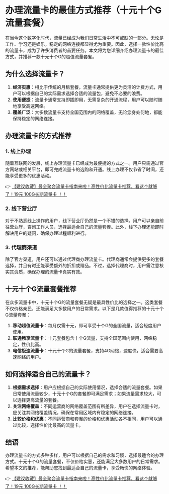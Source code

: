 # 办理流量卡的最佳方式推荐（十元十个G流量套餐）

在当今这个数字化时代，流量已经成为我们日常生活中不可或缺的一部分。无论是工作、学习还是娱乐，稳定的网络连接都显得尤为重要。因此，选择一款性价比高的流量卡，成为了许多消费者的首要任务。本文将为您详细介绍办理流量卡的最佳方式，并推荐一款十元十个G的超值流量套餐。

## 为什么选择流量卡？

1. **经济实惠**：相比于传统的月租套餐，流量卡通常提供更为灵活的计费方式，用户可以根据自己的实际需求选择合适的流量包，避免不必要的浪费。
2. **使用便捷**：流量卡通常支持即插即用，无需复杂的开通流程，用户可以随时随地享受高速网络。
3. **覆盖广泛**：大多数流量卡支持全国范围内的网络覆盖，无论您身处何地，都能保持稳定的网络连接。

## 办理流量卡的方式推荐

### 1. 线上办理
随着互联网的发展，线上办理流量卡已经成为最便捷的方式之一。用户只需通过官方网站或相关平台，即可完成流量卡的选购和开通。线上办理不仅节省了时间，还能享受更多的优惠活动。

👉 [【建议收藏】最全聚合流量卡指南来啦！高性价比流量卡推荐，看这个就够了！19元 100G长期流量卡 ！！](https://bit.ly/Liuliangka)

### 2. 线下营业厅
对于不熟悉线上操作的用户，线下营业厅仍然是一个不错的选择。用户可以亲自前往营业厅，咨询工作人员，选择最适合自己的流量套餐。此外，线下办理还能即时解决用户的疑问，确保办理过程顺利进行。

### 3. 代理商渠道
除了官方渠道，用户还可以通过代理商办理流量卡。代理商通常会提供更多的套餐选择，并且有时还能享受额外的折扣或赠品。不过，选择代理商时，用户需注意核实其资质，确保办理的流量卡真实有效。

## 十元十个G流量套餐推荐

在众多流量卡中，十元十个G的流量套餐无疑是最具性价比的选择之一。这类套餐不仅价格亲民，还能满足大多数用户的日常需求。以下是几款值得推荐的十元十个G流量套餐：

1. **移动超值流量卡**：每月仅需十元，即可享受十个G的全国流量，适合轻度用户使用。
2. **联通畅享流量卡**：十元套餐包含十个G流量，支持全国范围内使用，网络稳定，性价比高。
3. **电信极速流量卡**：十元十个G的流量套餐，支持4G网络，速度快，适合需要高速网络的用户。

## 如何选择适合自己的流量卡？

1. **根据需求选择**：用户应根据自己的实际使用情况，选择合适的流量套餐。如果日常使用流量较少，十元十个G的套餐即可满足需求；如果流量需求较大，可以选择更高流量的套餐。
2. **关注网络覆盖**：不同运营商的网络覆盖范围有所差异，用户在选择流量卡时，应关注其网络覆盖情况，确保在常用区域内有稳定的网络连接。
3. **比较价格和优惠**：不同运营商和套餐的价格和优惠活动各不相同，用户可以通过比较，选择性价比最高的流量卡。

## 结语

办理流量卡的方式多种多样，用户可以根据自己的需求和习惯，选择最适合的办理方式。十元十个G的流量套餐，不仅价格实惠，还能满足大多数用户的日常需求。希望本文的推荐，能帮助您找到最适合自己的流量卡，享受畅快的网络体验。

👉 [【建议收藏】最全聚合流量卡指南来啦！高性价比流量卡推荐，看这个就够了！19元 100G长期流量卡 ！！](https://bit.ly/Liuliangka)
